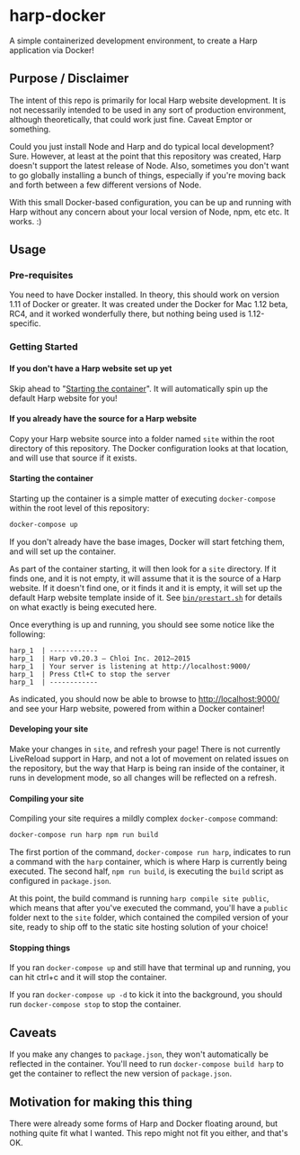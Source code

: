 # harp-docker

A simple containerized development environment, to create a Harp application via
Docker!

## Purpose / Disclaimer

The intent of this repo is primarily for local Harp website development. It is
not necessarily intended to be used in any sort of production environment,
although theoretically, that could work just fine. Caveat Emptor or something.

Could you just install Node and Harp and do typical local development? Sure.
However, at least at the point that this repository was created, Harp doesn't
support the latest release of Node. Also, sometimes you don't want to go
globally installing a bunch of things, especially if you're moving back and
forth between a few different versions of Node.

With this small Docker-based configuration, you can be up and running with Harp
without any concern about your local version of Node, npm, etc etc. It works. :)

## Usage

### Pre-requisites

You need to have Docker installed. In theory, this should work on version 1.11
of Docker or greater. It was created under the Docker for Mac 1.12 beta, RC4,
and it worked wonderfully there, but nothing being used is 1.12-specific.

### Getting Started

#### If you don't have a Harp website set up yet

Skip ahead to "[Starting the container](#starting-the-container)". It will
automatically spin up the default Harp website for you!

#### If you already have the source for a Harp website

Copy your Harp website source into a folder named `site` within the root
directory of this repository. The Docker configuration looks at that location,
and will use that source if it exists.

#### Starting the container

Starting up the container is a simple matter of executing `docker-compose`
within the root level of this repository:

```bash
docker-compose up
```

If you don't already have the base images, Docker will start fetching them, and
will set up the container.

As part of the container starting, it will then look for a `site` directory. If
it finds one, and it is not empty, it will assume that it is the source of a
Harp website. If it doesn't find one, or it finds it and it is empty, it will
set up the default Harp website template inside of it. See
[`bin/prestart.sh`](./bin/prestart.sh) for details on what exactly is being
executed here.

Once everything is up and running, you should see some notice like the
following:

```
harp_1  | ------------
harp_1  | Harp v0.20.3 – Chloi Inc. 2012–2015
harp_1  | Your server is listening at http://localhost:9000/
harp_1  | Press Ctl+C to stop the server
harp_1  | ------------
```

As indicated, you should now be able to browse to
[http://localhost:9000/](http://localhost:9000/) and see your Harp website,
powered from within a Docker container!

#### Developing your site

Make your changes in `site`, and refresh your page! There is not currently
LiveReload support in Harp, and not a lot of movement on related issues on the
repository, but the way that Harp is being ran inside of the container, it runs
in development mode, so all changes will be reflected on a refresh.

#### Compiling your site

Compiling your site requires a mildly complex `docker-compose` command:

```bash
docker-compose run harp npm run build
```

The first portion of the command, `docker-compose run harp`, indicates to run a
command with the `harp` container, which is where Harp is currently being
executed. The second half, `npm run build`, is executing the `build` script as
configured in `package.json`.

At this point, the build command is running `harp compile site public`, which
means that after you've executed the command, you'll have a `public` folder next
to the `site` folder, which contained the compiled version of your site, ready
to ship off to the static site hosting solution of your choice!

#### Stopping things

If you ran `docker-compose up` and still have that terminal up and running, you
can hit ctrl+c and it will stop the container.

If you ran `docker-compose up -d` to kick it into the background, you should
run `docker-compose stop` to stop the container.

## Caveats

If you make any changes to `package.json`, they won't automatically be reflected
in the container. You'll need to run `docker-compose build harp` to get the
container to reflect the new version of `package.json`.

## Motivation for making this thing

There were already some forms of Harp and Docker floating around, but nothing
quite fit what I wanted. This repo might not fit you either, and that's OK.
